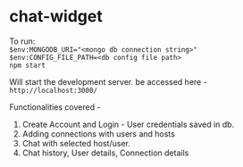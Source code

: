 # chat-widget

To run:<br>
`$env:MONGODB_URI="<mongo db connection string>"`<br>
`$env:CONFIG_FILE_PATH=<db config file path>`<br>
`npm start`<br>

Will start the development server. be accessed here - <br>
``http://localhost:3000/``

Functionalities covered - <br>
1. Create Account and Login - User credentials saved in db.
2. Adding connections with users and hosts
3. Chat with selected host/user.
4. Chat history, User details, Connection details
